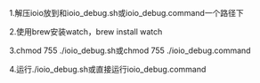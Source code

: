 1.解压ioio放到和ioio_debug.sh或ioio_debug.command一个路径下

2.使用brew安装watch，brew install watch

3.chmod 755 ./ioio_debug.sh或chmod 755 ./ioio_debug.command

4.运行./ioio_debug.sh或直接运行ioio_debug.command
